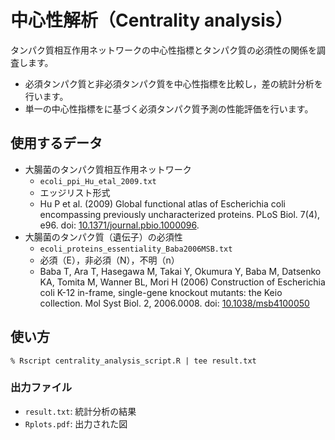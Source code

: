 # 中心性解析（Centrality analysis） 
タンパク質相互作用ネットワークの中心性指標とタンパク質の必須性の関係を調査します。
* 必須タンパク質と非必須タンパク質を中心性指標を比較し，差の統計分析を行います。
* 単一の中心性指標をに基づく必須タンパク質予測の性能評価を行います。

## 使用するデータ
  * 大腸菌のタンパク質相互作用ネットワーク
    * ``ecoli_ppi_Hu_etal_2009.txt``
    * エッジリスト形式
    * Hu P et al. (2009) Global functional atlas of Escherichia coli encompassing previously uncharacterized proteins. PLoS Biol. 7(4), e96. doi: [10.1371/journal.pbio.1000096](https://doi.org/10.1371/journal.pbio.1000096).
  * 大腸菌のタンパク質（遺伝子）の必須性
    * ``ecoli_proteins_essentiality_Baba2006MSB.txt``
    * 必須（E），非必須（N），不明（n）
    * Baba T, Ara T, Hasegawa M, Takai Y, Okumura Y, Baba M, Datsenko KA, Tomita M, Wanner BL, Mori H (2006) Construction of Escherichia coli K-12 in-frame, single-gene knockout mutants: the Keio collection. Mol Syst Biol. 2, 2006.0008. doi: [10.1038/msb4100050](https://doi.org/10.1038/msb4100050)

## 使い方
```
% Rscript centrality_analysis_script.R | tee result.txt
```
### 出力ファイル
* ``result.txt``: 統計分析の結果
* ``Rplots.pdf``: 出力された図

